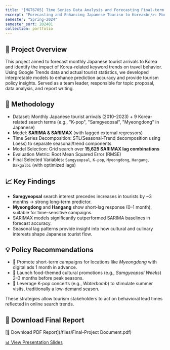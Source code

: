```yaml
---
title: "[MGT6705] Time Series Data Analysis and Forecasting Final-term Project"
excerpt: "Forecasting and Enhancing Japanese Tourism to Korea<br/>: Modeling Japanese tourist arrivals using SARIMA/SARIMAX with search trend-based external regressors.<br/>"
semester: "Spring-2024"
semester_sort: 202401
collection: portfolio
---
```


## 📝 Project Overview

This project aimed to forecast monthly Japanese tourist arrivals to Korea and identify the impact of Korea-related keyword trends on travel behavior. Using Google Trends data and actual tourist statistics, we developed interpretable models to enhance prediction accuracy and provide tourism policy insights. Served as a team leader, responsible for topic proposal, data analysis, and report writing.

## 🔬 Methodology

- Dataset: Monthly Japanese tourist arrivals (2010–2023) + 9 Korea-related search terms (e.g., "K-pop", "Samgyeopsal", "Myeongdong" in Japanese)
- Model: **SARIMA & SARIMAX** (with lagged external regressors)
- Time Series Decomposition: STL(Seasonal-Trend decomposition using Loess) to separate seasonal/trend components
- Model Selection: Grid search over **15,625 SARIMAX lag combinations**
- Evaluation Metric: Root Mean Squared Error (RMSE)
- Final Selected Variables: `Samgyeopsal`, `K-pop`, `Myeongdong`, `Hangang`, `Dakgalbi` (with optimized lags)

## 📈 Key Findings

- **Samgyeopsal** search interest precedes increases in tourists by ~3 months → strong long-term predictor.
- **Myeongdong** and **Hangang** show short-lag response (0–1 month), suitable for time-sensitive campaigns.
- SARIMAX models significantly outperformed SARIMA baselines in forecast accuracy.
- Seasonal lag patterns provide insight into how cultural and culinary interests shape Japanese tourist flow.

## 💡 Policy Recommendations

- 📍 Promote short-term campaigns for locations like *Myeongdong* with digital ads 1 month in advance.
- 🍲 Launch food-themed cultural promotions (e.g., *Samgyeopsal Weeks*) 2–3 months before peak seasons.
- 🎤 Leverage K-pop concerts (e.g., *Waterbomb*) to stimulate summer visits, traditionally a low-demand season.

These strategies allow tourism stakeholders to act on behavioral lead times reflected in online search trends.

## 📎 Download Final Report

[📄 Download PDF Report](/files/Final-Project Document.pdf)

[📊 View Presentation Slides](/files/presentation.pdf)
